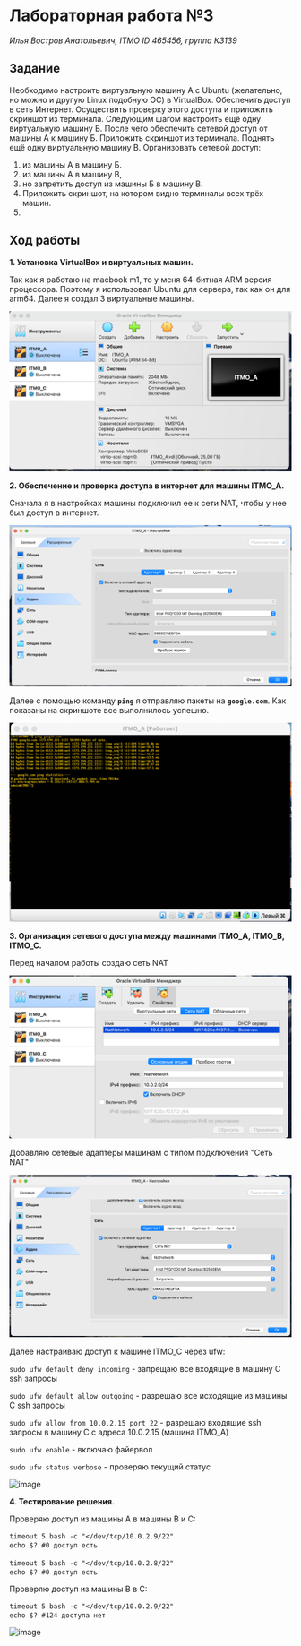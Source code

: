 
# Лабораторная работа №3

*Илья Востров Анатольевич, ITMO ID 465456,  группа К3139*

## Задание

Необходимо настроить виртуальную машину А с Ubuntu (желательно, но можно и другую Linux подобную ОС) в VirtualBox. Обеспечить доступ в сеть Интернет. Осуществить проверку этого доступа и приложить скриншот из терминала. Следующим шагом настроить ещё одну виртуальную машину Б. После чего обеспечить сетевой доступ от машины А к машину Б. Приложить скриншот из терминала. Поднять ещё одну виртуальную машину В. Организовать сетевой доступ:

1. из машины А в машину Б.
2. из машины А в машину В,
3. но запретить доступ из машины Б в машину В.
4. Приложить скриншот, на котором видно терминалы всех трёх машин.
5. 
## Ход работы
**1. Установка VirtualBox и виртуальных машин.**

Так как я работаю на macbook m1, то у меня 64-битная ARM версия процессора. Поэтому я использовал Ubuntu для сервера, так как он для arm64. Далее я создал 3 виртуальные машины.

![image](https://github.com/WillowRussia/ITMO-INFO-LAB3/blob/main/Assets/image1.png?raw=true)

**2. Обеспечение и проверка доступа в интернет для машины ITMO_A.**

Сначала я в настройках машины подключил ее к сети NAT, чтобы у нее был доступ в интернет.

![image](https://github.com/WillowRussia/ITMO-INFO-LAB3/blob/main/Assets/image2.png?raw=true)

Далее с помощью команду **`ping`** я отправляю пакеты на  **`google.com`**. Как показаны на скриншоте все выполнилось успешно.

![image](https://github.com/WillowRussia/ITMO-INFO-LAB3/blob/main/Assets/image_a.png?raw=true)

**3. Организация сетевого доступа между машинами ITMO_A, ITMO_B, ITMO_C.**

Перед началом работы создаю сеть NAT

![image](https://github.com/WillowRussia/ITMO-INFO-LAB3/blob/main/Assets/image3.png?raw=true)

Добавляю сетевые адаптеры машинам с типом подключения "Сеть NAT"

![image](https://github.com/WillowRussia/ITMO-INFO-LAB3/blob/main/Assets/image4.png?raw=true)

Далее настраиваю доступ к машине ITMO_C через ufw:

```sudo ufw default deny incoming``` - запрещаю все входящие в машину C ssh запросы

```sudo ufw default allow outgoing``` - разрешаю все исходящие из машины C ssh запросы

```sudo ufw allow from 10.0.2.15 port 22``` - разрешаю входящие ssh запросы в машину C с адреса 10.0.2.15 (машина ITMO_A)

```sudo ufw enable``` - включаю файервол

```sudo ufw status verbose``` - проверяю текущий статус

![image](https://github.com/WillowRussia/ITMO-INFO-LAB3/blob/main/Assets/image_b.png?raw=true)


**4. Тестирование решения.**

Проверяю доступ из машины A в машины B и C:
```
timeout 5 bash -c "</dev/tcp/10.0.2.9/22"
echo $? #0 доступ есть

timeout 5 bash -c "</dev/tcp/10.0.2.8/22"
echo $? #0 доступ есть
```

Проверяю доступ из машины B в C:
```
timeout 5 bash -c "</dev/tcp/10.0.2.9/22"
echo $? #124 доступа нет
```
![image](https://github.com/WillowRussia/ITMO-INFO-LAB3/blob/main/Assets/image_c.png?raw=true)
